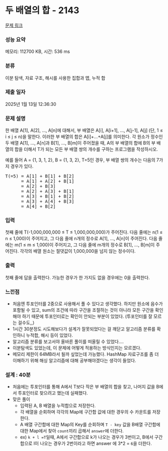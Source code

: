# 두 배열의 합 - 2143 

[문제 링크](https://www.acmicpc.net/problem/2143) 

### 성능 요약

메모리: 112700 KB, 시간: 536 ms

### 분류

이분 탐색, 자료 구조, 해시를 사용한 집합과 맵, 누적 합

### 제출 일자

2025년 1월 13일 12:36:30

### 문제 설명

<p>한 배열 A[1], A[2], …, A[n]에 대해서, 부 배열은 A[i], A[i+1], …, A[j-1], A[j] (단, 1 ≤ i ≤ j ≤ n)을 말한다. 이러한 부 배열의 합은 A[i]+…+A[j]를 의미한다. 각 원소가 정수인 두 배열 A[1], …, A[n]과 B[1], …, B[m]이 주어졌을 때, A의 부 배열의 합에 B의 부 배열의 합을 더해서 T가 되는 모든 부 배열 쌍의 개수를 구하는 프로그램을 작성하시오.</p>

<p>예를 들어 A = {1, 3, 1, 2}, B = {1, 3, 2}, T=5인 경우, 부 배열 쌍의 개수는 다음의 7가지 경우가 있다.</p>

<pre>T(=5) = A[1] + B[1] + B[2]
      = A[1] + A[2] + B[1]
      = A[2] + B[3]
      = A[2] + A[3] + B[1]
      = A[3] + B[1] + B[2]
      = A[3] + A[4] + B[3]
      = A[4] + B[2] </pre>

### 입력 

 <p>첫째 줄에 T(-1,000,000,000 ≤ T ≤ 1,000,000,000)가 주어진다. 다음 줄에는 n(1 ≤ n ≤ 1,000)이 주어지고, 그 다음 줄에 n개의 정수로 A[1], …, A[n]이 주어진다. 다음 줄에는 m(1 ≤ m ≤ 1,000)이 주어지고, 그 다음 줄에 m개의 정수로 B[1], …, B[m]이 주어진다. 각각의 배열 원소는 절댓값이 1,000,000을 넘지 않는 정수이다.</p>

### 출력 

 <p>첫째 줄에 답을 출력한다. 가능한 경우가 한 가지도 없을 경우에는 0을 출력한다.</p>

### 느낀점

- 처음엔 투포인터를 2중으로 사용해서 풀 수 있다고 생각했다. 하지만 원소에 음수가 포함될 수 있고, sum의 조건에 따라 구간을 조절하는 것이 아니라 모든 구간을 확인해야 하기 때문에 투포인터로는 확인이 안되는 부분이 있었다. (투포인터를 잘 모르는 걸수도,,)
- 1시간 30분정도 시도해보다가 설계가 잘못되었다는 걸 깨닫고 알고리즘 분류를 확인하니 누적합, 해시 등이 있었다.
- 알고리즘 분류를 보고서야 올바른 풀이를 떠올릴 수 있었다….
- 이분탐색도 있었는데, 이 문제에 어떻게 적용하는 방식인지는 모르겠다.
- 메모리 제한이 64MB라서 될까 싶었는데 가능했다. HashMap 자료구조를 좀 더 이해하기 위해 해싱 알고리즘에 대해 공부해야겠다는 생각이 들었다.

### 설계 : 40분

- 처음에는 투포인터를 통해 A에서 T보다 작은 부 배열의 합을 찾고, 나머지 값을 B에서 투포인터로 찾으려고 했는데 실패했다.
- 맞은 풀이
    - 입력된 A, B 배열을 누적합으로 저장한다.
    - 각 배열을 순회하며 각각의 Map에 구간합 값에 대한 경우의 수 카운트를 저장한다.
    - A 배열 구간합에 대한 Map의 Key를 순회하며 `T - key` 값을 B배열 구간합에 대한 Map에서 찾아 `count`끼리 곱해서 `answer`에 더한다.
    - ex) `k + l =T`일때, A에서 구간합으로 k가 나오는 경우가 3번이고, B에서 구간합으로 l이 나오는 경우가 2번이라고 하면 answer 에 3*2 = `6`을 더한다.